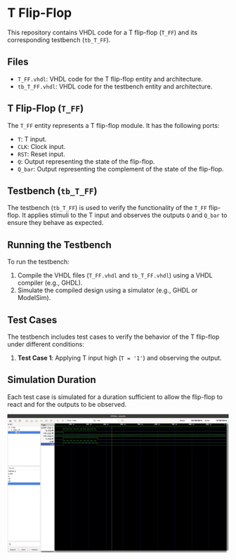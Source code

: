 # T Flip-Flop

This repository contains VHDL code for a T flip-flop (`T_FF`) and its corresponding testbench (`tb_T_FF`).

## Files

- `T_FF.vhdl`: VHDL code for the T flip-flop entity and architecture.
- `tb_T_FF.vhdl`: VHDL code for the testbench entity and architecture.

## T Flip-Flop (`T_FF`)

The `T_FF` entity represents a T flip-flop module. It has the following ports:

- `T`: T input.
- `CLK`: Clock input.
- `RST`: Reset input.
- `Q`: Output representing the state of the flip-flop.
- `Q_bar`: Output representing the complement of the state of the flip-flop.

## Testbench (`tb_T_FF`)

The testbench (`tb_T_FF`) is used to verify the functionality of the `T_FF` flip-flop. It applies stimuli to the T input and observes the outputs `Q` and `Q_bar` to ensure they behave as expected.

## Running the Testbench

To run the testbench:

1. Compile the VHDL files (`T_FF.vhdl` and `tb_T_FF.vhdl`) using a VHDL compiler (e.g., GHDL).
2. Simulate the compiled design using a simulator (e.g., GHDL or ModelSim).

## Test Cases

The testbench includes test cases to verify the behavior of the T flip-flop under different conditions:

1. **Test Case 1**: Applying T input high (`T = '1'`) and observing the output.

## Simulation Duration

Each test case is simulated for a duration sufficient to allow the flip-flop to react and for the outputs to be observed.

![Simulation Results](https://github.com/Aayush518/Embedded-System-VHDL/blob/main/src/Lab_T_flipflop/Screenshot%202024-02-10%20at%2018.58.30.png "Simulation Results")
